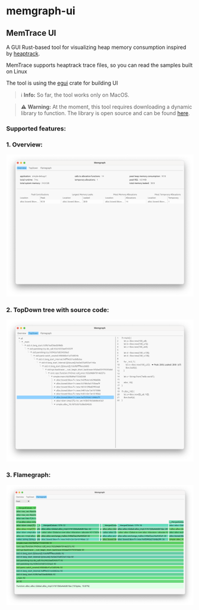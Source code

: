 # memgraph-ui


## MemTrace UI

A GUI Rust-based tool for visualizing heap memory consumption inspired by [heaptrack](https://github.com/KDE/heaptrack).

MemTrace supports heaptrack trace files, so you can read the samples built on Linux

The tool is using the [egui](https://github.com/emilk/egui) crate for building UI

> ℹ️ **Info:** So far, the tool works only on MacOS.

> ⚠️ **Warning:** At the moment, this tool requires downloading a dynamic library to function. The library is open source and can be found [here](https://github.com/blkmlk/memtrace-lib).

### Supported features:

### 1. Overview:
![overview](overview.png)

### 2. TopDown tree with source code:
![topdown](topdown.png)

### 3. Flamegraph:
![flamegraph](flamegraph.png)

